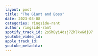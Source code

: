 ```yaml
---
layout: post
title: "The Giant and Boss"
date: 2023-03-08
categories: ringside-rant
author: ringside-rant
spotify_track_id: 2s5hByi4dsj7ZhlkwGdjQ7
youtube_video_id: 
apple_track_id: 
youtube_metadata: 
---
```


